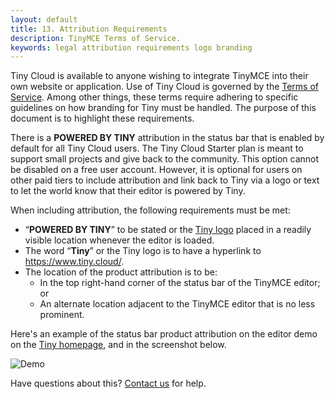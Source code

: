 ```yaml
---
layout: default
title: 13. Attribution Requirements
description: TinyMCE Terms of Service.
keywords: legal attribution requirements logo branding
---
```

Tiny Cloud is available to anyone wishing to integrate TinyMCE into their own website or application. Use of Tiny Cloud is governed by the [Terms of Service](https://about.tiny.cloud/legal/tiny-cloud-services-subscription-agreement/). Among other things, these terms require adhering to specific guidelines on how branding for Tiny must be handled. The purpose of this document is to highlight these requirements.

There is a **POWERED BY TINY** attribution in the status bar that is enabled by default for all Tiny Cloud users. The Tiny Cloud Starter plan is meant to support small projects and give back to the community. This option cannot be disabled on a free user account. However, it is optional for users on other paid tiers to include attribution and link back to Tiny via a logo or text to let the world know that their editor is powered by Tiny.

When including attribution, the following requirements must be met:

* “**POWERED BY TINY**” to be stated or the [Tiny logo](https://www.tiny.cloud/_guidelines/) placed in a readily visible location whenever the editor is loaded.
* The word “**Tiny**” or the Tiny logo is to have a hyperlink to https://www.tiny.cloud/.
* The location of the product attribution is to be:
  * In the  top right-hand corner of the status bar of the TinyMCE editor; or
  * An alternate location adjacent to the TinyMCE editor that is no less prominent.

Here's an example of the status bar product attribution on the editor demo on the [Tiny homepage](https://www.tiny.cloud/), and in the screenshot below.

![Demo]({{site.baseurl}}/images/screenshot-tiny-editor.png)

Have questions about this? [Contact us](https://support.tiny.cloud/hc/en-us/requests/new) for help.
